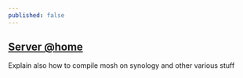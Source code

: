 ```yaml
---
published: false
---
```

## [Server @home](http://www.courville.org/home/synology)

Explain also how to compile mosh on synology and other various stuff
